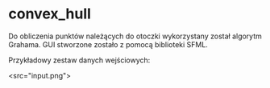 # convex_hull

Do obliczenia punktów należących do otoczki wykorzystany został algorytm Grahama. GUI stworzone 
zostało z pomocą biblioteki SFML.


Przykładowy zestaw danych wejściowych:

<src="input.png">




